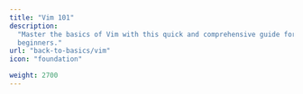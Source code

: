 ```yaml
---
title: "Vim 101"
description:
  "Master the basics of Vim with this quick and comprehensive guide for
  beginners."
url: "back-to-basics/vim"
icon: "foundation"

weight: 2700
---
```

